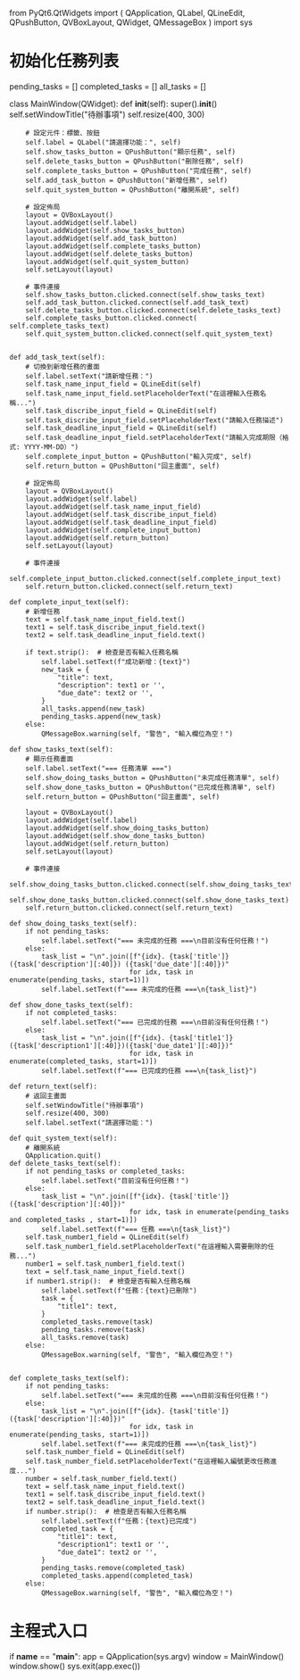 from PyQt6.QtWidgets import (
    QApplication, QLabel, QLineEdit,
    QPushButton, QVBoxLayout, QWidget, QMessageBox
)
import sys

# 初始化任務列表
pending_tasks = []
completed_tasks = []
all_tasks = []

class MainWindow(QWidget):
    def __init__(self):
        super().__init__()
        self.setWindowTitle("待辦事項")
        self.resize(400, 300)

        # 設定元件：標籤、按鈕
        self.label = QLabel("請選擇功能：", self)
        self.show_tasks_button = QPushButton("顯示任務", self)
        self.delete_tasks_button = QPushButton("刪除任務", self)
        self.complete_tasks_button = QPushButton("完成任務", self)
        self.add_task_button = QPushButton("新增任務", self)
        self.quit_system_button = QPushButton("離開系統", self)

        # 設定佈局
        layout = QVBoxLayout()
        layout.addWidget(self.label)
        layout.addWidget(self.show_tasks_button)
        layout.addWidget(self.add_task_button)
        layout.addWidget(self.complete_tasks_button)
        layout.addWidget(self.delete_tasks_button)
        layout.addWidget(self.quit_system_button)
        self.setLayout(layout)

        # 事件連接
        self.show_tasks_button.clicked.connect(self.show_tasks_text)
        self.add_task_button.clicked.connect(self.add_task_text)
        self.delete_tasks_button.clicked.connect(self.delete_tasks_text)
        self.complete_tasks_button.clicked.connect( self.complete_tasks_text)
        self.quit_system_button.clicked.connect(self.quit_system_text)
        
    
    def add_task_text(self):
        # 切換到新增任務的畫面
        self.label.setText("請新增任務：")
        self.task_name_input_field = QLineEdit(self)
        self.task_name_input_field.setPlaceholderText("在這裡輸入任務名稱...")
        self.task_discribe_input_field = QLineEdit(self)
        self.task_discribe_input_field.setPlaceholderText("請輸入任務描述")
        self.task_deadline_input_field = QLineEdit(self)
        self.task_deadline_input_field.setPlaceholderText("請輸入完成期限（格式: YYYY-MM-DD）")
        self.complete_input_button = QPushButton("輸入完成", self)
        self.return_button = QPushButton("回主畫面", self)

        # 設定佈局
        layout = QVBoxLayout()
        layout.addWidget(self.label)
        layout.addWidget(self.task_name_input_field)
        layout.addWidget(self.task_discribe_input_field)
        layout.addWidget(self.task_deadline_input_field)
        layout.addWidget(self.complete_input_button)
        layout.addWidget(self.return_button)
        self.setLayout(layout)

        # 事件連接
        self.complete_input_button.clicked.connect(self.complete_input_text)
        self.return_button.clicked.connect(self.return_text)

    def complete_input_text(self):
        # 新增任務
        text = self.task_name_input_field.text()
        text1 = self.task_discribe_input_field.text()
        text2 = self.task_deadline_input_field.text()

        if text.strip():  # 檢查是否有輸入任務名稱
            self.label.setText(f"成功新增：{text}")
            new_task = {
                "title": text,
                "description": text1 or '',
                "due_date": text2 or '',
            }
            all_tasks.append(new_task)
            pending_tasks.append(new_task)
        else:
            QMessageBox.warning(self, "警告", "輸入欄位為空！")

    def show_tasks_text(self):
        # 顯示任務畫面
        self.label.setText("=== 任務清單 ===")
        self.show_doing_tasks_button = QPushButton("未完成任務清單", self)
        self.show_done_tasks_button = QPushButton("已完成任務清單", self)
        self.return_button = QPushButton("回主畫面", self)

        layout = QVBoxLayout()
        layout.addWidget(self.label)
        layout.addWidget(self.show_doing_tasks_button)
        layout.addWidget(self.show_done_tasks_button)
        layout.addWidget(self.return_button)
        self.setLayout(layout)

        # 事件連接
        self.show_doing_tasks_button.clicked.connect(self.show_doing_tasks_text)
        self.show_done_tasks_button.clicked.connect(self.show_done_tasks_text)
        self.return_button.clicked.connect(self.return_text)

    def show_doing_tasks_text(self):
        if not pending_tasks:
            self.label.setText("=== 未完成的任務 ===\n目前沒有任何任務！")
        else:
            task_list = "\n".join([f"{idx}. {task['title']} ({task['description'][:40]}) ({task['due_date'][:40]})"
                                  for idx, task in enumerate(pending_tasks, start=1)])
            self.label.setText(f"=== 未完成的任務 ===\n{task_list}")

    def show_done_tasks_text(self):
        if not completed_tasks:
            self.label.setText("=== 已完成的任務 ===\n目前沒有任何任務！")
        else:
            task_list = "\n".join([f"{idx}. {task['title1']} ({task['description1'][:40]})({task['due_date1'][:40]})"
                                  for idx, task in enumerate(completed_tasks, start=1)])
            self.label.setText(f"=== 已完成的任務 ===\n{task_list}")

    def return_text(self):
        # 返回主畫面
        self.setWindowTitle("待辦事項")
        self.resize(400, 300)
        self.label.setText("請選擇功能：")

    def quit_system_text(self):
        # 離開系統
        QApplication.quit()
    def delete_tasks_text(self):
        if not pending_tasks or completed_tasks:
            self.label.setText("目前沒有任何任務！")
        else:
            task_list = "\n".join([f"{idx}. {task['title']} ({task['description'][:40]})"
                                  for idx, task in enumerate(pending_tasks and completed_tasks , start=1)])
            self.label.setText(f"=== 任務 ===\n{task_list}")
        self.task_number1_field = QLineEdit(self)
        self.task_number1_field.setPlaceholderText("在這裡輸入需要刪除的任務...")
        number1 = self.task_number1_field.text()
        text = self.task_name_input_field.text()
        if number1.strip():  # 檢查是否有輸入任務名稱
            self.label.setText(f"任務：{text}已刪除")
            task = {
                "title1": text,
            }
            completed_tasks.remove(task)
            pending_tasks.remove(task)
            all_tasks.remove(task)
        else:
            QMessageBox.warning(self, "警告", "輸入欄位為空！")


    def complete_tasks_text(self):
        if not pending_tasks:
            self.label.setText("=== 未完成的任務 ===\n目前沒有任何任務！")
        else:
            task_list = "\n".join([f"{idx}. {task['title']} ({task['description'][:40]})"
                                  for idx, task in enumerate(pending_tasks, start=1)])
            self.label.setText(f"=== 未完成的任務 ===\n{task_list}")
        self.task_number_field = QLineEdit(self)
        self.task_number_field.setPlaceholderText("在這裡輸入編號更改任務進度...")
        number = self.task_number_field.text()
        text = self.task_name_input_field.text()
        text1 = self.task_discribe_input_field.text()
        text2 = self.task_deadline_input_field.text()
        if number.strip():  # 檢查是否有輸入任務名稱
            self.label.setText(f"任務：{text}已完成")
            completed_task = {
                "title1": text,
                "description1": text1 or '',
                "due_date1": text2 or '',
            }
            pending_tasks.remove(completed_task)
            completed_tasks.append(completed_task)
        else:
            QMessageBox.warning(self, "警告", "輸入欄位為空！")



# 主程式入口
if __name__ == "__main__":
    app = QApplication(sys.argv)
    window = MainWindow()
    window.show()
    sys.exit(app.exec())


    



